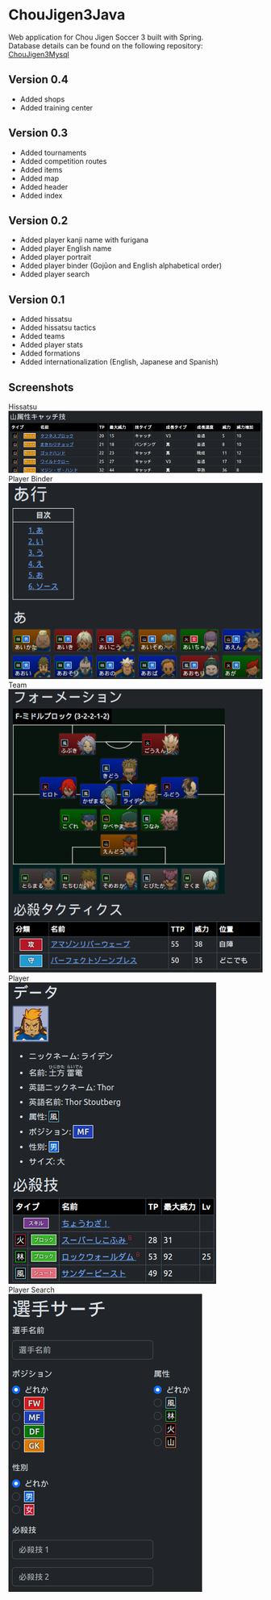# ChouJigen3Java
Web application for Chou Jigen Soccer 3 built with Spring. <br>
Database details can be found on the following repository: [ChouJigen3Mysql](https://github.com/morenopilaralejandro/choujigen3mysql)
## Version 0.4
- Added shops
- Added training center
## Version 0.3
- Added tournaments
- Added competition routes
- Added items
- Added map
- Added header
- Added index
## Version 0.2
- Added player kanji name with furigana
- Added player English name
- Added player portrait
- Added player binder (Gojūon and English alphabetical order)
- Added player search
## Version 0.1
- Added hissatsu
- Added hissatsu tactics
- Added teams
- Added player stats
- Added formations
- Added internationalization (English, Japanese and Spanish)
## Screenshots
Hissatsu<br>
![alt text](https://github.com/morenopilaralejandro/choujigen3java/blob/main/src/main/resources/static/img/github-img/hissatsu.png?raw=true)
<br>Player Binder<br>
![alt text](https://github.com/morenopilaralejandro/choujigen3java/blob/main/src/main/resources/static/img/github-img/player-binder.png?raw=true)
<br>Team<br>
![alt text](https://github.com/morenopilaralejandro/choujigen3java/blob/main/src/main/resources/static/img/github-img/team.png?raw=true)
<br>Player<br>
![alt text](https://github.com/morenopilaralejandro/choujigen3java/blob/main/src/main/resources/static/img/github-img/player.png?raw=true)
<br>Player Search<br>
![alt text](https://github.com/morenopilaralejandro/choujigen3java/blob/main/src/main/resources/static/img/github-img/player-search.png?raw=true)
